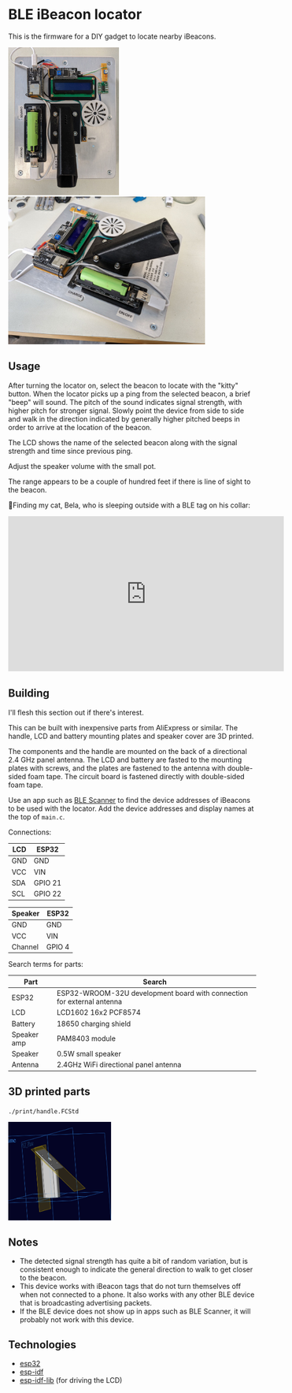 # BLE iBeacon locator

This is the firmware for a DIY gadget to locate nearby iBeacons.

<p float="left">
<img src="assets/ble-locator-1.jpg" height=300 alt="Locator 1" />
<img src="assets/ble-locator-2.jpg" height=300 alt="Locator 2" />
</p>

## Usage

After turning the locator on, select the beacon to locate with the "kitty" button. When the locator picks up a ping from the selected beacon, a brief "beep" will sound. The pitch of the sound indicates signal strength, with higher pitch for stronger signal. Slowly point the device from side to side and walk in the direction indicated by generally higher pitched beeps in order to arrive at the location of the beacon.

The LCD shows the name of the selected beacon along with the signal strength and time since previous ping.

Adjust the speaker volume with the small pot.

The range appears to be a couple of hundred feet if there is line of sight to the beacon.

Finding my cat, Bela, who is sleeping outside with a BLE tag on his collar:

<iframe width="560" height="315" src="https://www.youtube-nocookie.com/embed/n8z9IQo4tqQ?si=6Y5C0U5oPMUEisf6" title="YouTube video player" frameborder="0" allow="accelerometer; autoplay; clipboard-write; encrypted-media; gyroscope; picture-in-picture; web-share" allowfullscreen></iframe>

## Building

I'll flesh this section out if there's interest.

This can be built with inexpensive parts from AliExpress or similar. The handle, LCD and battery mounting plates and speaker cover are 3D printed.

The components and the handle are mounted on the back of a directional 2.4 GHz panel antenna. The LCD and battery are fasted to the mounting plates with screws, and the plates are fastened to the antenna with double-sided foam tape. The circuit board is fastened directly with double-sided foam tape. 

Use an app such as [BLE Scanner](https://play.google.com/store/apps/details?id=com.macdom.ble.blescanner&hl=en_US&gl=US&pli=1) to find the device addresses of iBeacons to be used with the locator. Add the device addresses and display names at the top of `main.c`. 

Connections:

| LCD   | ESP32     |
|-------|-----------|
| GND   | GND       |
| VCC   | VIN       |
| SDA   | GPIO 21   |
| SCL   | GPIO 22   |

| Speaker | ESP32  |
|---------|--------|
| GND     | GND    |
| VCC     | VIN    |
| Channel | GPIO 4 |

Search terms for parts:

| Part        | Search                                                                 |
|-------------|------------------------------------------------------------------------|
| ESP32       | ESP32-WROOM-32U development board with connection for external antenna |
| LCD         | LCD1602 16x2 PCF8574                                                   |
| Battery     | 18650 charging shield                                                  |
| Speaker amp | PAM8403 module                                                         |
| Speaker     | 0.5W small speaker                                                     |
| Antenna     | 2.4GHz WiFi directional panel antenna                                  |

## 3D printed parts

`./print/handle.FCStd`
<p>
<img src="assets/handle.png" height="200" alt="Antenna Handle" />
</p>

## Notes

- The detected signal strength has quite a bit of random variation, but is consistent enough to indicate the general direction to walk to get closer to the beacon.
- This device works with iBeacon tags that do not turn themselves off when not connected to a phone. It also works with any other BLE device that is broadcasting advertising packets.
- If the BLE device does not show up in apps such as BLE Scanner, it will probably not work with this device.

## Technologies

- [esp32](https://www.espressif.com/en/products/socs/esp32)
- [esp-idf](https://github.com/espressif/esp-idf)
- [esp-idf-lib](https://github.com/UncleRus/esp-idf-lib) (for driving the LCD)
